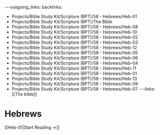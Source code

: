 ---outgoing_links:
backlinks:
  - Projects/Bible Study Kit/Scripture (BPT)/58 - Hebrews/Heb-01
  - Projects/Bible Study Kit/Scripture (BPT)/The Bible
  - Projects/Bible Study Kit/Scripture (BPT)/58 - Hebrews/Heb-08
  - Projects/Bible Study Kit/Scripture (BPT)/58 - Hebrews/Heb-10
  - Projects/Bible Study Kit/Scripture (BPT)/58 - Hebrews/Heb-02
  - Projects/Bible Study Kit/Scripture (BPT)/58 - Hebrews/Heb-03
  - Projects/Bible Study Kit/Scripture (BPT)/58 - Hebrews/Heb-12
  - Projects/Bible Study Kit/Scripture (BPT)/58 - Hebrews/Heb-05
  - Projects/Bible Study Kit/Scripture (BPT)/58 - Hebrews/Heb-06
  - Projects/Bible Study Kit/Scripture (BPT)/58 - Hebrews/Heb-04
  - Projects/Bible Study Kit/Scripture (BPT)/58 - Hebrews/Heb-11
  - Projects/Bible Study Kit/Scripture (BPT)/58 - Hebrews/Heb-01
  - Projects/Bible Study Kit/Scripture (BPT)/58 - Hebrews/Heb-13
  - Projects/Bible Study Kit/Scripture (BPT)/58 - Hebrews/Heb-09
  - Projects/Bible Study Kit/Scripture (BPT)/58 - Hebrews/Heb-07
---links: [[The bible]]
# Hebrews

[[Heb-01|Start Reading →]]
